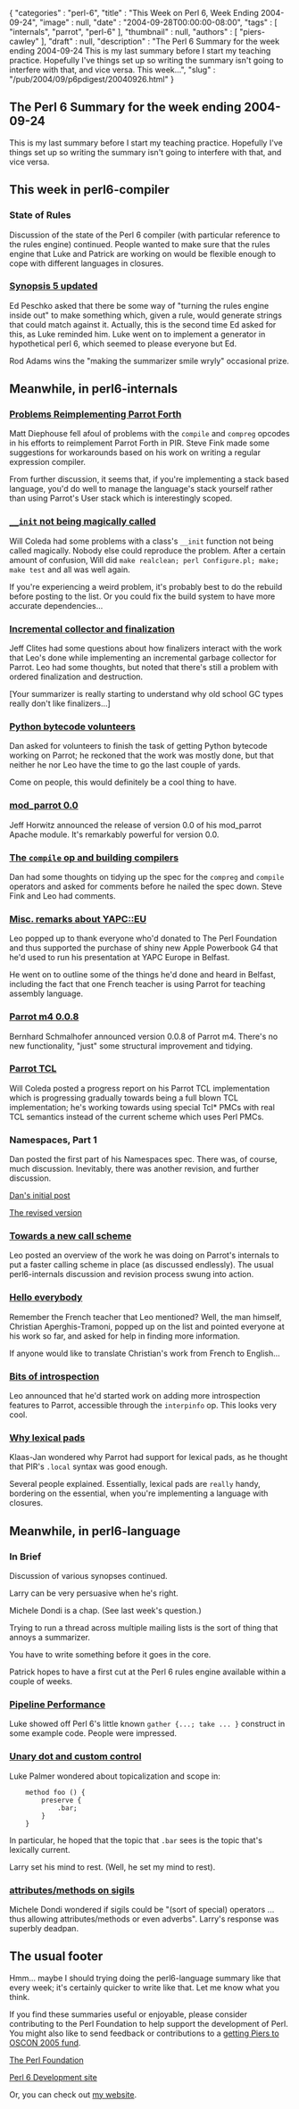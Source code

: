 {
   "categories" : "perl-6",
   "title" : "This Week on Perl 6, Week Ending 2004-09-24",
   "image" : null,
   "date" : "2004-09-28T00:00:00-08:00",
   "tags" : [
      "internals",
      "parrot",
      "perl-6"
   ],
   "thumbnail" : null,
   "authors" : [
      "piers-cawley"
   ],
   "draft" : null,
   "description" : "The Perl 6 Summary for the week ending 2004-09-24 This is my last summary before I start my teaching practice. Hopefully I've things set up so writing the summary isn't going to interfere with that, and vice versa. This week...",
   "slug" : "/pub/2004/09/p6pdigest/20040926.html"
}



The Perl 6 Summary for the week ending 2004-09-24
-------------------------------------------------

This is my last summary before I start my teaching practice. Hopefully I've things set up so writing the summary isn't going to interfere with that, and vice versa.

This week in perl6-compiler
---------------------------

### State of Rules

Discussion of the state of the Perl 6 compiler (with particular reference to the rules engine) continued. People wanted to make sure that the rules engine that Luke and Patrick are working on would be flexible enough to cope with different languages in closures.

### [Synopsis 5 updated](http://groups.google.com/groups?threadm=20040920215812.GA9454@mdssdev05)

Ed Peschko asked that there be some way of "turning the rules engine inside out" to make something which, given a rule, would generate strings that could match against it. Actually, this is the second time Ed asked for this, as Luke reminded him. Luke went on to implement a generator in hypothetical perl 6, which seemed to please everyone but Ed.

Rod Adams wins the "making the summarizer smile wryly" occasional prize.

Meanwhile, in perl6-internals
-----------------------------

### [Problems Reimplementing Parrot Forth](http://groups.google.com/groups?threadm=198c873804091714515c11197d@mail.gmail.com)

Matt Diephouse fell afoul of problems with the `compile` and `compreg` opcodes in his efforts to reimplement Parrot Forth in PIR. Steve Fink made some suggestions for workarounds based on his work on writing a regular expression compiler.

From further discussion, it seems that, if you're implementing a stack based language, you'd do well to manage the language's stack yourself rather than using Parrot's User stack which is interestingly scoped.

### [`__init` not being magically called](http://groups.google.com/groups?threadm=414D3726.1070103@coleda.com)

Will Coleda had some problems with a class's `__init` function not being called magically. Nobody else could reproduce the problem. After a certain amount of confusion, Will did `make realclean; perl Configure.pl; make; make test` and all was well again.

If you're experiencing a weird problem, it's probably best to do the rebuild before posting to the list. Or you could fix the build system to have more accurate dependencies...

### [Incremental collector and finalization](http://groups.google.com/groups?threadm=002F1A0F-0AC3-11D9-8600-000393A6B9DA@mac.com)

Jeff Clites had some questions about how finalizers interact with the work that Leo's done while implementing an incremental garbage collector for Parrot. Leo had some thoughts, but noted that there's still a problem with ordered finalization and destruction.

\[Your summarizer is really starting to understand why old school GC types really don't like finalizers...\]

### [Python bytecode volunteers](http://groups.google.com/groups?threadm=a06110401bd74d011bd71@%5B10.0.1.5%5D)

Dan asked for volunteers to finish the task of getting Python bytecode working on Parrot; he reckoned that the work was mostly done, but that neither he nor Leo have the time to go the last couple of yards.

Come on people, this would definitely be a cool thing to have.

### [mod\_parrot 0.0](http://groups.google.com/groups?threadm=Pine.LNX.4.44.0409201512210.7974-100000@booger.sixgeeks.org)

Jeff Horwitz announced the release of version 0.0 of his mod\_parrot Apache module. It's remarkably powerful for version 0.0.

### [The `compile` op and building compilers](http://groups.google.com/groups?threadm=a06110405bd750b80ab4a@%5B10.0.1.5%5D)

Dan had some thoughts on tidying up the spec for the `compreg` and `compile` operators and asked for comments before he nailed the spec down. Steve Fink and Leo had comments.

### [Misc. remarks about YAPC::EU](http://groups.google.com/groups?threadm=4150301E.7050409@toetsch.at)

Leo popped up to thank everyone who'd donated to The Perl Foundation and thus supported the purchase of shiny new Apple Powerbook G4 that he'd used to run his presentation at YAPC Europe in Belfast.

He went on to outline some of the things he'd done and heard in Belfast, including the fact that one French teacher is using Parrot for teaching assembly language.

### [Parrot m4 0.0.8](http://groups.google.com/groups?threadm=rt-3.0.11-31659-96593.15.6775143505678@perl.org)

Bernhard Schmalhofer announced version 0.0.8 of Parrot m4. There's no new functionality, "just" some structural improvement and tidying.

### [Parrot TCL](http://groups.google.com/groups?threadm=41517393.30204@coleda.com)

Will Coleda posted a progress report on his Parrot TCL implementation which is progressing gradually towards being a full blown TCL implementation; he's working towards using special Tcl\* PMCs with real TCL semantics instead of the current scheme which uses Perl PMCs.

### Namespaces, Part 1

Dan posted the first part of his Namespaces spec. There was, of course, much discussion. Inevitably, there was another revision, and further discussion.

[Dan's initial post](http://groups.google.com/groups?threadm=a06110415bd77687142d1@%5B10.0.1.5%5D)

[The revised version](http://groups.google.com/groups?threadm=a0611040fbd7a051cf273@%5B172.24.18%0A.155%5D)

### [Towards a new call scheme](http://groups.google.com/groups?threadm=4152DA7E.1050603@toetsch.at)

Leo posted an overview of the work he was doing on Parrot's internals to put a faster calling scheme in place (as discussed endlessly). The usual perl6-internals discussion and revision process swung into action.

### [Hello everybody](http://groups.google.com/groups?threadm=25961BC4-0DF4-11D9-BEF3-000393BBDA08@dil.univ-mrs.fr)

Remember the French teacher that Leo mentioned? Well, the man himself, Christian Aperghis-Tramoni, popped up on the list and pointed everyone at his work so far, and asked for help in finding more information.

If anyone would like to translate Christian's work from French to English...

### [Bits of introspection](http://groups.google.com/groups?threadm=41540125.3070401@toetsch.at)

Leo announced that he'd started work on adding more introspection features to Parrot, accessible through the `interpinfo` op. This looks very cool.

### [Why lexical pads](http://groups.google.com/groups?threadm=41542942.5080304@home.nl)

Klaas-Jan wondered why Parrot had support for lexical pads, as he thought that PIR's `.local` syntax was good enough.

Several people explained. Essentially, lexical pads are `really` handy, bordering on the essential, when you're implementing a language with closures.

Meanwhile, in perl6-language
----------------------------

### In Brief

Discussion of various synopses continued.

Larry can be very persuasive when he's right.

Michele Dondi is a chap. (See last week's question.)

Trying to run a thread across multiple mailing lists is the sort of thing that annoys a summarizer.

You have to write something before it goes in the core.

Patrick hopes to have a first cut at the Perl 6 rules engine available within a couple of weeks.

### [Pipeline Performance](http://groups.google.com/groups?threadm=d60j42vy.fsf@jonadab.homeip.net)

Luke showed off Perl 6's little known `gather {...; take ... }` construct in some example code. People were impressed.

### [Unary dot and custom control](http://groups.google.com/groups?threadm=20040920132514.GA11388@babylonia.flatirons.org)

Luke Palmer wondered about topicalization and scope in:

        method foo () {
            preserve {
                .bar;
            }
        }

In particular, he hoped that the topic that `.bar` sees is the topic that's lexically current.

Larry set his mind to rest. (Well, he set my mind to rest).

### [attributes/methods on sigils](http://groups.google.com/groups?threadm=Pine.LNX.4.60.0409211313430.18712@q.pcteor1.mi.infn.it)

Michele Dondi wondered if sigils could be "(sort of special) operators ... thus allowing attributes/methods or even adverbs". Larry's response was superbly deadpan.

The usual footer
----------------

Hmm... maybe I should trying doing the perl6-language summary like that every week; it's certainly quicker to write like that. Let me know what you think.

If you find these summaries useful or enjoyable, please consider contributing to the Perl Foundation to help support the development of Perl. You might also like to send feedback or contributions to a [getting Piers to OSCON 2005 fund](mailto:pdcawley@bofh.org.uk).

[The Perl Foundation](http://donate.perl-foundation.org/)

[Perl 6 Development site](http://dev.perl.org/perl6/)

Or, you can check out [my website](http://www.bofh.org.uk/).
